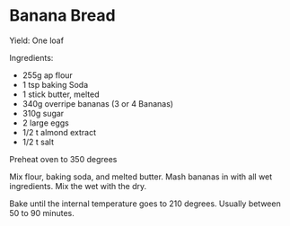 # Banana Bread
Yield: One loaf

Ingredients:
* 255g ap flour
* 1 tsp baking Soda
* 1 stick butter, melted
* 340g overripe bananas (3 or 4 Bananas)
* 310g sugar
* 2 large eggs
* 1/2 t almond extract
* 1/2 t salt

Preheat oven to 350 degrees

Mix flour, baking soda, and melted butter.
Mash bananas in with all wet ingredients.
Mix the wet with the dry.

Bake until the internal temperature goes to 210 degrees. 
Usually between 50 to 90 minutes.
